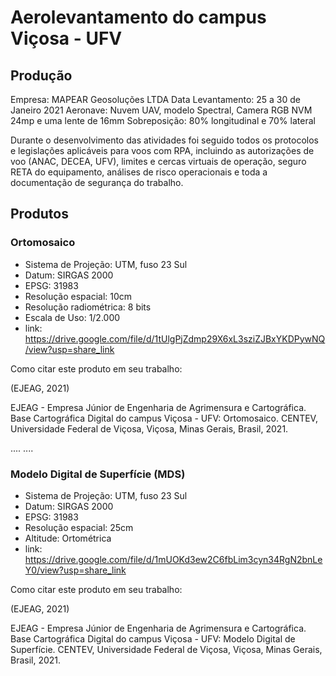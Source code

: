 # Aerolevantamento do campus Viçosa - UFV

## Produção
Empresa: MAPEAR Geosoluções LTDA
Data Levantamento: 25 a 30 de Janeiro 2021
Aeronave: Nuvem UAV, modelo Spectral, Camera RGB NVM 24mp e uma lente de 16mm
Sobreposição: 80% longitudinal e 70% lateral

Durante o desenvolvimento das atividades foi seguido todos os protocolos e legislações aplicáveis para voos com RPA, incluindo as autorizações de voo (ANAC, DECEA, UFV), limites e cercas virtuais de operação, seguro RETA do equipamento, análises de risco operacionais e toda a documentação de segurança do trabalho.

## Produtos

### Ortomosaico
- Sistema de Projeção: UTM, fuso 23 Sul
- Datum: SIRGAS 2000
- EPSG: 31983
- Resolução espacial: 10cm
- Resolução radiométrica: 8 bits
- Escala de Uso: 1/2.000
- link: https://drive.google.com/file/d/1tUlgPjZdmp29X6xL3sziZJBxYKDPywNQ/view?usp=share_link 

Como citar este produto em seu trabalho:

(EJEAG, 2021)

EJEAG - Empresa Júnior de Engenharia de Agrimensura e Cartográfica. Base Cartográfica Digital do campus Viçosa - UFV: Ortomosaico. CENTEV, Universidade Federal de Viçosa, Viçosa, Minas Gerais, Brasil, 2021. 


....
....




### Modelo Digital de Superfície (MDS)
- Sistema de Projeção: UTM, fuso 23 Sul
- Datum: SIRGAS 2000
- EPSG: 31983
- Resolução espacial: 25cm
- Altitude: Ortométrica
- link: https://drive.google.com/file/d/1mUOKd3ew2C6fbLim3cyn34RgN2bnLeY0/view?usp=share_link


Como citar este produto em seu trabalho:

(EJEAG, 2021)

EJEAG - Empresa Júnior de Engenharia de Agrimensura e Cartográfica. Base Cartográfica Digital do campus Viçosa - UFV: Modelo Digital de Superfície. CENTEV, Universidade Federal de Viçosa, Viçosa, Minas Gerais, Brasil, 2021.
